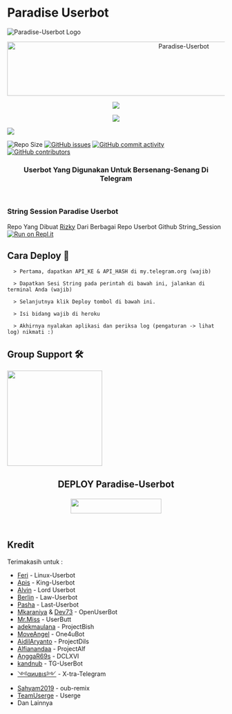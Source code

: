 # Paradise Userbot
![Paradise-Userbot Logo](https://telegra.ph/file/8f6dc8c4536b52ca3271c.jpg)

<p align="center">
  <a href="https://cooltext.com"><img src="https://images.cooltext.com/5536679.gif" width="802" height="125" alt="Paradise-Userbot" /></a>

<p align="center">
  <a href="https://github.com/Rzky3016/Paradise-Userbot/fork">
    <img src="https://img.shields.io/github/forks/Rzky3016/Paradise-Userbot?label=Fork&style=social">
    
<p align="center">
    <a href="https://github.com/Rzky3016/Paradise-Userbot">
      <img src="https://img.shields.io/github/stars/Rzky3016/Paradise-Userbot?style=social">
    </a></p>


<p align="left">
  <a href="https://github.com/Rzky3016/Paradise-Userbot/blob/Paradise-Userbot/LICENSE"><img src="https://img.shields.io/github/license/Rzky3016/Paradise-Userbot?&style=social&logo=github">
  </a></p>      
  
![Repo Size](https://img.shields.io/github/repo-size/Rzky3016/Paradise-Userbot?&style=plastic&logo=github)
[![GitHub issues](https://img.shields.io/github/issues/Rzky3016/Paradise-Userbot?&style=plastic&logo=github)](https://github.com/Rzky3016/Paradise-Userbot/issues)
[![GitHub commit activity](https://img.shields.io/github/commit-activity/m/Rzky3016/Paradise-Userbot?&style=plastic&logo=github)](https://github.com/PashaDIE/Last-UBOT/graphs/commit-activity)
[![GitHub contributors](https://img.shields.io/github/contributors/Rzky3016/Paradise-Userbot?&style=plastic&logo=github)](https://GitHub.com/Rzky3016/Paradise-Userbot/graphs/contributors/)
<p align="justify">

<h3 align="center">Userbot Yang Digunakan Untuk Bersenang-Senang Di Telegram</h3>
<p align="center">&nbsp;</p>

### String Session Paradise Userbot
Repo Yang Dibuat [Rizky](https://t.me/Nopegoodloking) Dari Berbagai Repo Userbot Github 
String_Session [![Run on Repl.it](https://repl.it/badge/github/SpEcHiDe/GenerateStringSession)](https://replit.com/@Rzky3016/String-Session-Paradise)

## Cara Deploy 👷

```
  > Pertama, dapatkan API_KE & API_HASH di my.telegram.org (wajib)

  > Dapatkan Sesi String pada perintah di bawah ini, jalankan di terminal Anda (wajib)

  > Selanjutnya klik Deploy tombol di bawah ini.

  > Isi bidang wajib di heroku

  > Akhirnya nyalakan aplikasi dan periksa log (pengaturan -> lihat log) nikmati :)
```

## Group Support 🛠

   <a href="https://t.me/paradiseuserbot"><img src="https://img.shields.io/badge/Group%20Support%3F-yes-green?&style=flat-square?&logo=telegram" width=220px></a></p>


## <p align="center">DEPLOY Paradise-Userbot</p>


<p align="center"><a href="https://heroku.com/deploy?template=https://github.com/Rzky3016/Paradise-Userbot/tree/Paradise-Userbot"> <img src="https://img.shields.io/badge/Deploy%20Ke%20Heroku-yellow?style=flat&logo=heroku" width="210" height="34.45" /></a></p>

<br>
</p>

## Kredit
  Terimakasih untuk :
  
*   [Feri](https://github.com/ferikunn) - Linux-Userbot
*   [Apis](https://github.com/apisuserbot) - King-Userbot
*   [Alvin](https://github.com/Zora24/Lord-Userbot) - Lord Userbot
*   [Berlin](https://github.com/BerlinLT) - Law-Userbot
*   [Pasha](https://github.com/PashaDIE) - Last-Userbot
*   [Mkaraniya](https://github.com/mkaraniya) & [Dev73](https://github.com/Devp73) - OpenUserBot
*   [Mr.Miss](https://github.com/keselekpermen69) - UserButt
*   [adekmaulana](https://github.com/adekmaulana) - ProjectBish
*   [MoveAngel](https://github.com/MoveAngel) - One4uBot
*   [AidilAryanto](https://github.com/aidilaryanto) - ProjectDils 
*   [Alfianandaa](https://github.com/alfianandaa/ProjectAlf) - ProjectAlf
*   [AnggaR69s](https://github.com/GengKapak/DCLXVI) - DCLXVI
*   [kandnub](https://github.com/kandnub) - TG-UserBot
*   [༺αиυвιѕ༻](https://github.com/Dark-Princ3) - X-tra-Telegram
*   [Sahyam2019](https://github.com/sahyam2019/oub-remix) - oub-remix
*   [TeamUserge](https://github.com/UsergeTeam/Userge) - Userge
*   Dan Lainnya



